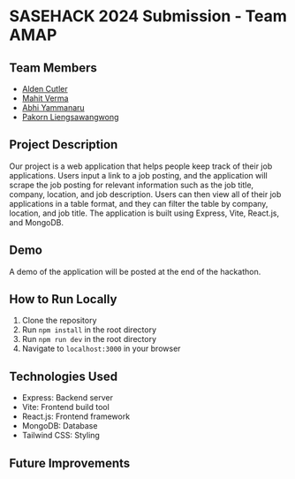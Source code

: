 # SASEHACK 2024 Submission - Team AMAP
## Team Members
- [Alden Cutler](https://aldencutler.github.io/)
- [Mahit Verma]()
- [Abhi Yammanaru]()
- [Pakorn Liengsawangwong]()

## Project Description
Our project is a web application that helps people keep track of their job applications. Users input a link to a job posting, 
and the application will scrape the job posting for relevant information such as the job title, company, location, and job 
description. Users can then view all of their job applications in a table format, and they can filter the table by company, 
location, and job title. The application is built using Express, Vite, React.js, and MongoDB.

## Demo
A demo of the application will be posted at the end of the hackathon.

## How to Run Locally
1. Clone the repository
2. Run `npm install` in the root directory
3. Run `npm run dev` in the root directory
4. Navigate to `localhost:3000` in your browser

## Technologies Used
- Express: Backend server
- Vite: Frontend build tool
- React.js: Frontend framework
- MongoDB: Database
- Tailwind CSS: Styling

## Future Improvements
